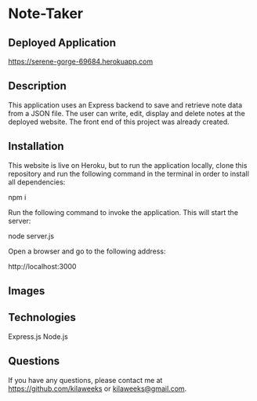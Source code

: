 # Note-Taker

## Deployed Application 

https://serene-gorge-69684.herokuapp.com

## Description

This application uses an Express backend to save and retrieve note data from a JSON file. The user can write, edit, display and delete notes at the deployed website. The front end of this project was already created. 

## Installation 

This website is live on Heroku, but to run the application locally, clone this repository and run the following command in the terminal in order to install all dependencies: 

npm i

Run the following command to invoke the application. This will start the server:

node server.js 

Open a browser and go to the following address:

http://localhost:3000

## Images


## Technologies

Express.js
Node.js


## Questions

If you have any questions, please contact me at https://github.com/kilaweeks or kilaweeks@gmail.com. 
